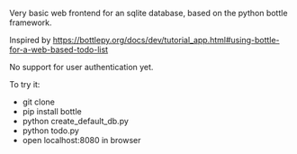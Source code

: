 Very basic web frontend for an sqlite database, based on the python bottle framework.

Inspired by https://bottlepy.org/docs/dev/tutorial_app.html#using-bottle-for-a-web-based-todo-list

No support for user authentication yet.

To try it:
* git clone <this>
* pip install bottle
* python create_default_db.py
* python todo.py
* open localhost:8080 in browser
